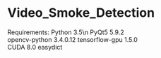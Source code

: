 # Video_Smoke_Detection
Requirements:
Python  3.5\n
PyQt5	5.9.2	
opencv-python	3.4.0.12
tensorflow-gpu	1.5.0	
CUDA 8.0
easydict

